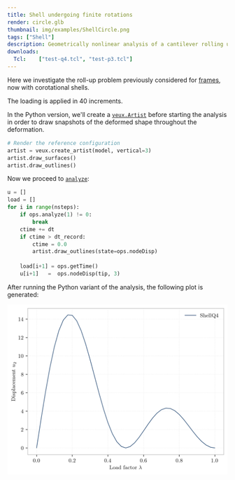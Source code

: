 ```yaml
---
title: Shell undergoing finite rotations
render: circle.glb
thumbnail: img/examples/ShellCircle.png
tags: ["Shell"]
description: Geometrically nonlinear analysis of a cantilever rolling up under the action of a point moment, performed with shell finite elements.
downloads:
  Tcl:    ["test-q4.tcl", "test-p3.tcl"]
---
```



Here we investigate the roll-up problem previously considered for [frames](../framecircle), now with corotational shells.


The loading is applied in 40 increments.

In the Python version, we'll create a [`veux.Artist`](https://veux.io/library/artist/index.html) before starting the analysis
in order to draw snapshots of the deformed shape throughout the deformation.
```python
# Render the reference configuration
artist = veux.create_artist(model, vertical=3)
artist.draw_surfaces()
artist.draw_outlines()
```

Now we proceed to [`analyze`](https://xara.so/user/manual/analysis/analyze.html):
```python
u = []
load = []
for i in range(nsteps):
    if ops.analyze(1) != 0:
        break
    ctime += dt
    if ctime > dt_record:
        ctime = 0.0
        artist.draw_outlines(state=ops.nodeDisp)

    load[i+1] = ops.getTime()
    u[i+1]   =  ops.nodeDisp(tip, 3)
```


After running the Python variant of the analysis, the following plot is generated:

![Nodal displacements and rotations](img/plot.png)

